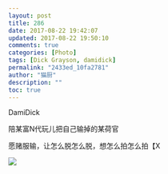 ```yaml
---
layout: post
title: 286
date: 2017-08-22 19:42:07
updated: 2017-08-22 19:50:10
comments: true
categories: [Photo]
tags: [Dick Grayson, damidick]
permalink: "2433ed_10fa2781"
author: "猫厨"
description: ""
toc: true
---
```


<p>DamiDick</p> 
<p>陪某富N代玩儿把自己输掉的某荷官</p> 
<p>愿赌服输，让怎么脱怎么脱，想怎么拍怎么拍【X<br /></p>

![](https://nos.netease.com/imglf0/img/cVZNdzJtQk9JV2ZockptWVJrZ1FjMDBrc3lHVExaUU9xZlFncUtNZGZRYzhnTHo4bHRtSCtBPT0.jpg)